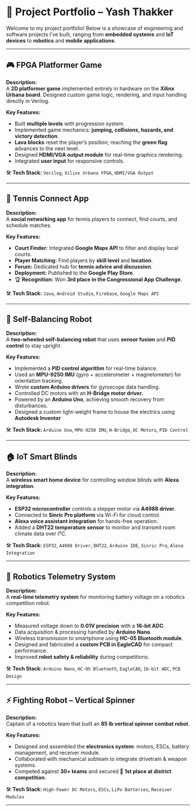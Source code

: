 # 🚀 Project Portfolio – **Yash Thakker**  

Welcome to my project portfolio! Below is a showcase of engineering and software projects I’ve built, ranging from **embedded systems** and **IoT devices** to **robotics** and **mobile applications**.  

---

## 🎮 **FPGA Platformer Game**  
**Description:**  
A **2D platformer game** implemented entirely in hardware on the **Xilinx Urbana board**. Designed custom game logic, rendering, and input handling directly in Verilog.  

**Key Features:**  
- Built **multiple levels** with progression system.  
- Implemented game mechanics: **jumping, collisions, hazards, and victory detection**.  
- **Lava blocks** reset the player’s position; reaching the **green flag** advances to the next level.  
- Designed **HDMI/VGA output module** for real-time graphics rendering.  
- Integrated **user input** for responsive controls.  

🛠 **Tech Stack:** `Verilog`, `Xilinx Urbana FPGA`, `HDMI/VGA Output`  


---

## 🎾 **Tennis Connect App**  
**Description:**  
A **social networking app** for tennis players to connect, find courts, and schedule matches.  

**Key Features:**  
- **Court Finder:** Integrated **Google Maps API** to filter and display local courts.  
- **Player Matching:** Find players by **skill level** and **location**.  
- **Forum:** Dedicated hub for **tennis advice and discussion**.  
- **Deployment:** Published to the **Google Play Store**.  
- 🏆 **Recognition:** Won **3rd place in the Congressional App Challenge**.  

🛠 **Tech Stack:** `Java`, `Android Studio`, `Firebase`, `Google Maps API`  


---

## 🤖 **Self-Balancing Robot**  
**Description:**  
A **two-wheeled self-balancing robot** that uses **sensor fusion** and **PID control** to stay upright.  

**Key Features:**  
- Implemented a **PID control algorithm** for real-time balance.  
- Used an **MPU-9250 IMU** (gyro + accelerometer + magnetometer) for orientation tracking.  
- Wrote **custom Arduino drivers** for gyroscope data handling.  
- Controlled DC motors with an **H-Bridge motor driver**.  
- Powered by an **Arduino Uno**, achieving smooth recovery from disturbances.
- Designed a custom light-weight frame to house the electrics using **Autodesk Inventor**

🛠 **Tech Stack:** `Arduino Uno`, `MPU-9250 IMU`, `H-Bridge`, `DC Motors`, `PID Control`  


---

## 🏠 **IoT Smart Blinds**  
**Description:**  
A **wireless smart home device** for controlling window blinds with **Alexa integration**.  

**Key Features:**  
- **ESP32 microcontroller** controls a stepper motor via **A4988 driver**.  
- Connected to **Sinric Pro platform** via Wi-Fi for cloud control.  
- **Alexa voice assistant integration** for hands-free operation.  
- Added a **DHT22 temperature sensor** to monitor and transmit room climate data over I²C.  

🛠 **Tech Stack:** `ESP32`, `A4988 Driver`, `DHT22`, `Arduino IDE`, `Sinric Pro`, `Alexa Integration`  


---

## 🔋 **Robotics Telemetry System**  
**Description:**  
A **real-time telemetry system** for monitoring battery voltage on a robotics competition robot.  

**Key Features:**  
- Measured voltage down to **0.01V precision** with a **16-bit ADC**.  
- Data acquisition & processing handled by **Arduino Nano**.  
- Wireless transmission to smartphone using **HC-05 Bluetooth module**.  
- Designed and fabricated a **custom PCB in EagleCAD** for compact performance.  
- Improved **robot safety & reliability** during competitions.  

🛠 **Tech Stack:** `Arduino Nano`, `HC-05 Bluetooth`, `EagleCAD`, `16-bit ADC`, `PCB Design`  


---

## ⚡ **Fighting Robot – Vertical Spinner**  
**Description:**  
Captain of a robotics team that built an **85 lb vertical spinner combat robot**.  

**Key Features:**  
- Designed and assembled the **electronics system**: motors, ESCs, battery management, and receiver module.  
- Collaborated with mechanical subteam to integrate drivetrain & weapon systems.  
- Competed against **30+ teams** and secured 🥇 **1st place at district competition**.  

🛠 **Tech Stack:** `High-Power DC Motors`, `ESCs`, `LiPo Batteries`, `Receiver Modules`  




---
